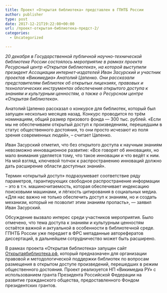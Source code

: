 ```yaml
---
title: Проект «Открытая библиотека» представлен в ГПНТБ России
author: publisher
type: post
date: 2017-12-21T19:22:08+00:00
url: /проект-открытая-библиотека-предст-2/
categories:
  - Uncategorized

---
```

_20 декабря в Государственной публичной научно-технической библиотеке России состоялось мероприятие в рамках проекта Ресурсный центр «Открытая библиотека», на которой выступили президент Ассоциации интернет-издателей Иван Засурский и участник проектов «Викимедиа» Анатолий Цапенко. Они рассказали представителям библиотек об открытых лицензиях, правовых и технологических инструментах обеспечения открытого доступа к знаниям и культурным ценностям, а также о Ресурсном центре «Открытая библиотека»._

Анатолий Цапенко рассказал о конкурсе для библиотек, который был запущен несколько месяцев назад. Конкурс проводится по трём номинациям, общий размер призового фонда — 300 тыс. рублей. «Если мы не обеспечиваем открытый доступ к произведениям, перешедшим в статус общественного достояния, то они просто исчезают из поля зрения современных людей», – считает Цапенко.

Иван Засурский отметил, что без открытого доступа к научным знаниям невозможно инновационное развитие: «Все говорят об инновациях, но мало внимания уделяется тому, что такое инновации и что ведёт к ним. На мой взгляд, ключевой толчок к распространению инноваций должно дать расширение области доступных знаний».

Термин «открытый доступ» подразумевает соответствие ряду параметров, гарантирующих свободное распространение информации – это в т.ч. машиночитаемость, которая обеспечивает индексацию поисковыми машинами, и лёгкость цитирования в социальных медиа. «Для нас важно не только обеспечить доступ к знаниям, но и создать механизм, который не позволит этим знаниям пропасть», — заявил Иван Засурский.

Обсуждение вызвало интерес среди участников мероприятия. Было отмечено, что тема доступа к знаниям и культурным ценностям остаётся важной и актуальной в особенности в библиотечной среде. ГПНТБ России уже передает в ФРС метаданные авторефератов диссертаций, в дальнейшем сотрудничество может быть расширено.

В рамках проекта «Открытая библиотека» запущен сайт [Открытаябиблиотека.рф][1], который предназначен для организации правовой и методологической поддержки библиотек по вопросам размещения в открытом доступе произведений, перешедших в режим общественного достояния. Проект реализуется НП «Викимедиа РУ» с использованием гранта Президента Российской Федерации на развитие гражданского общества, предоставленного Фондом президентских грантов.

 [1]: http://открытаябиблиотека.рф/